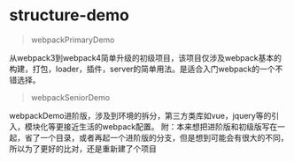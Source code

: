 # structure-demo

> webpackPrimaryDemo

  从webpack3到webpack4简单升级的初级项目，该项目仅涉及webpack基本的构建，打包，loader，插件，server的简单用法。是适合入门webpack的一个不错选择。

> webpackSeniorDemo

  webpackDemo进阶版，涉及到环境的拆分，第三方类库如vue，jquery等的引入，模块化等更接近生活的webpack配置。
  附：本来想把进阶版和初级版写在一起，省了一个目录，或者再起一个进阶版的分支，但是想到可能会有很大的不同，所以为了更好的比对，还是重新建了个项目
